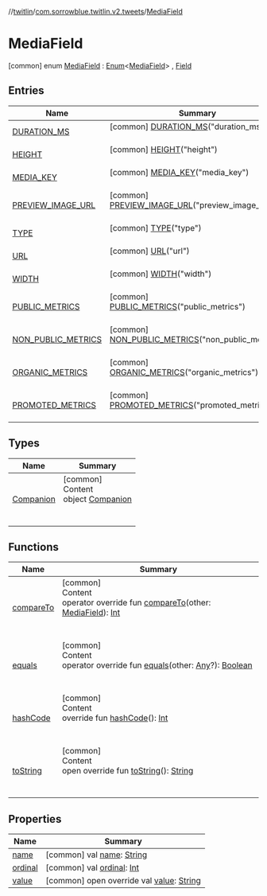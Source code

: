 //[twitlin](../../index.md)/[com.sorrowblue.twitlin.v2.tweets](../index.md)/[MediaField](index.md)



# MediaField  
 [common] enum [MediaField](index.md) : [Enum](https://kotlinlang.org/api/latest/jvm/stdlib/kotlin/-enum/index.html)<[MediaField](index.md)> , [Field](../-field/index.md)   


## Entries  
  
|  Name|  Summary| 
|---|---|
| <a name="com.sorrowblue.twitlin.v2.tweets/MediaField.DURATION_MS///PointingToDeclaration/"></a>[DURATION_MS](-d-u-r-a-t-i-o-n_-m-s/index.md)| <a name="com.sorrowblue.twitlin.v2.tweets/MediaField.DURATION_MS///PointingToDeclaration/"></a> [common] [DURATION_MS](-d-u-r-a-t-i-o-n_-m-s/index.md)("duration_ms")  <br>   <br>
| <a name="com.sorrowblue.twitlin.v2.tweets/MediaField.HEIGHT///PointingToDeclaration/"></a>[HEIGHT](-h-e-i-g-h-t/index.md)| <a name="com.sorrowblue.twitlin.v2.tweets/MediaField.HEIGHT///PointingToDeclaration/"></a> [common] [HEIGHT](-h-e-i-g-h-t/index.md)("height")  <br>   <br>
| <a name="com.sorrowblue.twitlin.v2.tweets/MediaField.MEDIA_KEY///PointingToDeclaration/"></a>[MEDIA_KEY](-m-e-d-i-a_-k-e-y/index.md)| <a name="com.sorrowblue.twitlin.v2.tweets/MediaField.MEDIA_KEY///PointingToDeclaration/"></a> [common] [MEDIA_KEY](-m-e-d-i-a_-k-e-y/index.md)("media_key")  <br>   <br>
| <a name="com.sorrowblue.twitlin.v2.tweets/MediaField.PREVIEW_IMAGE_URL///PointingToDeclaration/"></a>[PREVIEW_IMAGE_URL](-p-r-e-v-i-e-w_-i-m-a-g-e_-u-r-l/index.md)| <a name="com.sorrowblue.twitlin.v2.tweets/MediaField.PREVIEW_IMAGE_URL///PointingToDeclaration/"></a> [common] [PREVIEW_IMAGE_URL](-p-r-e-v-i-e-w_-i-m-a-g-e_-u-r-l/index.md)("preview_image_url")  <br>   <br>
| <a name="com.sorrowblue.twitlin.v2.tweets/MediaField.TYPE///PointingToDeclaration/"></a>[TYPE](-t-y-p-e/index.md)| <a name="com.sorrowblue.twitlin.v2.tweets/MediaField.TYPE///PointingToDeclaration/"></a> [common] [TYPE](-t-y-p-e/index.md)("type")  <br>   <br>
| <a name="com.sorrowblue.twitlin.v2.tweets/MediaField.URL///PointingToDeclaration/"></a>[URL](-u-r-l/index.md)| <a name="com.sorrowblue.twitlin.v2.tweets/MediaField.URL///PointingToDeclaration/"></a> [common] [URL](-u-r-l/index.md)("url")  <br>   <br>
| <a name="com.sorrowblue.twitlin.v2.tweets/MediaField.WIDTH///PointingToDeclaration/"></a>[WIDTH](-w-i-d-t-h/index.md)| <a name="com.sorrowblue.twitlin.v2.tweets/MediaField.WIDTH///PointingToDeclaration/"></a> [common] [WIDTH](-w-i-d-t-h/index.md)("width")  <br>   <br>
| <a name="com.sorrowblue.twitlin.v2.tweets/MediaField.PUBLIC_METRICS///PointingToDeclaration/"></a>[PUBLIC_METRICS](-p-u-b-l-i-c_-m-e-t-r-i-c-s/index.md)| <a name="com.sorrowblue.twitlin.v2.tweets/MediaField.PUBLIC_METRICS///PointingToDeclaration/"></a> [common] [PUBLIC_METRICS](-p-u-b-l-i-c_-m-e-t-r-i-c-s/index.md)("public_metrics")  <br>   <br>
| <a name="com.sorrowblue.twitlin.v2.tweets/MediaField.NON_PUBLIC_METRICS///PointingToDeclaration/"></a>[NON_PUBLIC_METRICS](-n-o-n_-p-u-b-l-i-c_-m-e-t-r-i-c-s/index.md)| <a name="com.sorrowblue.twitlin.v2.tweets/MediaField.NON_PUBLIC_METRICS///PointingToDeclaration/"></a> [common] [NON_PUBLIC_METRICS](-n-o-n_-p-u-b-l-i-c_-m-e-t-r-i-c-s/index.md)("non_public_metrics")  <br>   <br>
| <a name="com.sorrowblue.twitlin.v2.tweets/MediaField.ORGANIC_METRICS///PointingToDeclaration/"></a>[ORGANIC_METRICS](-o-r-g-a-n-i-c_-m-e-t-r-i-c-s/index.md)| <a name="com.sorrowblue.twitlin.v2.tweets/MediaField.ORGANIC_METRICS///PointingToDeclaration/"></a> [common] [ORGANIC_METRICS](-o-r-g-a-n-i-c_-m-e-t-r-i-c-s/index.md)("organic_metrics")  <br>   <br>
| <a name="com.sorrowblue.twitlin.v2.tweets/MediaField.PROMOTED_METRICS///PointingToDeclaration/"></a>[PROMOTED_METRICS](-p-r-o-m-o-t-e-d_-m-e-t-r-i-c-s/index.md)| <a name="com.sorrowblue.twitlin.v2.tweets/MediaField.PROMOTED_METRICS///PointingToDeclaration/"></a> [common] [PROMOTED_METRICS](-p-r-o-m-o-t-e-d_-m-e-t-r-i-c-s/index.md)("promoted_metrics")  <br>   <br>


## Types  
  
|  Name|  Summary| 
|---|---|
| <a name="com.sorrowblue.twitlin.v2.tweets/MediaField.Companion///PointingToDeclaration/"></a>[Companion](-companion/index.md)| <a name="com.sorrowblue.twitlin.v2.tweets/MediaField.Companion///PointingToDeclaration/"></a>[common]  <br>Content  <br>object [Companion](-companion/index.md)  <br><br><br>


## Functions  
  
|  Name|  Summary| 
|---|---|
| <a name="kotlin/Enum/compareTo/#com.sorrowblue.twitlin.v2.tweets.MediaField/PointingToDeclaration/"></a>[compareTo](-p-r-o-m-o-t-e-d_-m-e-t-r-i-c-s/index.md#%5Bkotlin%2FEnum%2FcompareTo%2F%23com.sorrowblue.twitlin.v2.tweets.MediaField%2FPointingToDeclaration%2F%5D%2FFunctions%2F1930806739)| <a name="kotlin/Enum/compareTo/#com.sorrowblue.twitlin.v2.tweets.MediaField/PointingToDeclaration/"></a>[common]  <br>Content  <br>operator override fun [compareTo](-p-r-o-m-o-t-e-d_-m-e-t-r-i-c-s/index.md#%5Bkotlin%2FEnum%2FcompareTo%2F%23com.sorrowblue.twitlin.v2.tweets.MediaField%2FPointingToDeclaration%2F%5D%2FFunctions%2F1930806739)(other: [MediaField](index.md)): [Int](https://kotlinlang.org/api/latest/jvm/stdlib/kotlin/-int/index.html)  <br><br><br>
| <a name="kotlin/Enum/equals/#kotlin.Any?/PointingToDeclaration/"></a>[equals](../../com.sorrowblue.twitlin.v2.users/-users-api/-expansion/-p-i-n-n-e-d_-t-w-e-e-t_-i-d/index.md#%5Bkotlin%2FEnum%2Fequals%2F%23kotlin.Any%3F%2FPointingToDeclaration%2F%5D%2FFunctions%2F1930806739)| <a name="kotlin/Enum/equals/#kotlin.Any?/PointingToDeclaration/"></a>[common]  <br>Content  <br>operator override fun [equals](../../com.sorrowblue.twitlin.v2.users/-users-api/-expansion/-p-i-n-n-e-d_-t-w-e-e-t_-i-d/index.md#%5Bkotlin%2FEnum%2Fequals%2F%23kotlin.Any%3F%2FPointingToDeclaration%2F%5D%2FFunctions%2F1930806739)(other: [Any](https://kotlinlang.org/api/latest/jvm/stdlib/kotlin/-any/index.html)?): [Boolean](https://kotlinlang.org/api/latest/jvm/stdlib/kotlin/-boolean/index.html)  <br><br><br>
| <a name="kotlin/Enum/hashCode/#/PointingToDeclaration/"></a>[hashCode](../../com.sorrowblue.twitlin.v2.users/-users-api/-expansion/-p-i-n-n-e-d_-t-w-e-e-t_-i-d/index.md#%5Bkotlin%2FEnum%2FhashCode%2F%23%2FPointingToDeclaration%2F%5D%2FFunctions%2F1930806739)| <a name="kotlin/Enum/hashCode/#/PointingToDeclaration/"></a>[common]  <br>Content  <br>override fun [hashCode](../../com.sorrowblue.twitlin.v2.users/-users-api/-expansion/-p-i-n-n-e-d_-t-w-e-e-t_-i-d/index.md#%5Bkotlin%2FEnum%2FhashCode%2F%23%2FPointingToDeclaration%2F%5D%2FFunctions%2F1930806739)(): [Int](https://kotlinlang.org/api/latest/jvm/stdlib/kotlin/-int/index.html)  <br><br><br>
| <a name="kotlin/Enum/toString/#/PointingToDeclaration/"></a>[toString](../../com.sorrowblue.twitlin.v2.users/-users-api/-expansion/-p-i-n-n-e-d_-t-w-e-e-t_-i-d/index.md#%5Bkotlin%2FEnum%2FtoString%2F%23%2FPointingToDeclaration%2F%5D%2FFunctions%2F1930806739)| <a name="kotlin/Enum/toString/#/PointingToDeclaration/"></a>[common]  <br>Content  <br>open override fun [toString](../../com.sorrowblue.twitlin.v2.users/-users-api/-expansion/-p-i-n-n-e-d_-t-w-e-e-t_-i-d/index.md#%5Bkotlin%2FEnum%2FtoString%2F%23%2FPointingToDeclaration%2F%5D%2FFunctions%2F1930806739)(): [String](https://kotlinlang.org/api/latest/jvm/stdlib/kotlin/-string/index.html)  <br><br><br>


## Properties  
  
|  Name|  Summary| 
|---|---|
| <a name="com.sorrowblue.twitlin.v2.tweets/MediaField/name/#/PointingToDeclaration/"></a>[name](index.md#%5Bcom.sorrowblue.twitlin.v2.tweets%2FMediaField%2Fname%2F%23%2FPointingToDeclaration%2F%5D%2FProperties%2F1930806739)| <a name="com.sorrowblue.twitlin.v2.tweets/MediaField/name/#/PointingToDeclaration/"></a> [common] val [name](index.md#%5Bcom.sorrowblue.twitlin.v2.tweets%2FMediaField%2Fname%2F%23%2FPointingToDeclaration%2F%5D%2FProperties%2F1930806739): [String](https://kotlinlang.org/api/latest/jvm/stdlib/kotlin/-string/index.html)   <br>
| <a name="com.sorrowblue.twitlin.v2.tweets/MediaField/ordinal/#/PointingToDeclaration/"></a>[ordinal](index.md#%5Bcom.sorrowblue.twitlin.v2.tweets%2FMediaField%2Fordinal%2F%23%2FPointingToDeclaration%2F%5D%2FProperties%2F1930806739)| <a name="com.sorrowblue.twitlin.v2.tweets/MediaField/ordinal/#/PointingToDeclaration/"></a> [common] val [ordinal](index.md#%5Bcom.sorrowblue.twitlin.v2.tweets%2FMediaField%2Fordinal%2F%23%2FPointingToDeclaration%2F%5D%2FProperties%2F1930806739): [Int](https://kotlinlang.org/api/latest/jvm/stdlib/kotlin/-int/index.html)   <br>
| <a name="com.sorrowblue.twitlin.v2.tweets/MediaField/value/#/PointingToDeclaration/"></a>[value](value.md)| <a name="com.sorrowblue.twitlin.v2.tweets/MediaField/value/#/PointingToDeclaration/"></a> [common] open override val [value](value.md): [String](https://kotlinlang.org/api/latest/jvm/stdlib/kotlin/-string/index.html)   <br>

